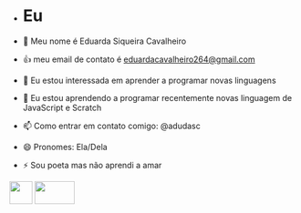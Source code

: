 - # Eu 

- 👋 Meu nome é Eduarda Siqueira Cavalheiro
- :+1:  meu email de contato é eduardacavalheiro264@gmail.com
- 👀 Eu estou interessada em aprender a programar novas linguagens
- 🌱 Eu estou aprendendo a programar recentemente novas linguagem de JavaScript e Scratch
- 📫 Como entrar em contato comigo: @adudasc
- 😄 Pronomes: Ela/Dela
- ⚡ Sou poeta mas não aprendi a amar


 <img src="https://cdn.jsdelivr.net/gh/devicons/devicon/icons/twitter/twitter-original.svg" width="40" height="40"/> <img src="https://cdn.jsdelivr.net/gh/devicons/devicon/icons/opensuse/opensuse-original.svg" width="70" height="40"/>
          
            
          

